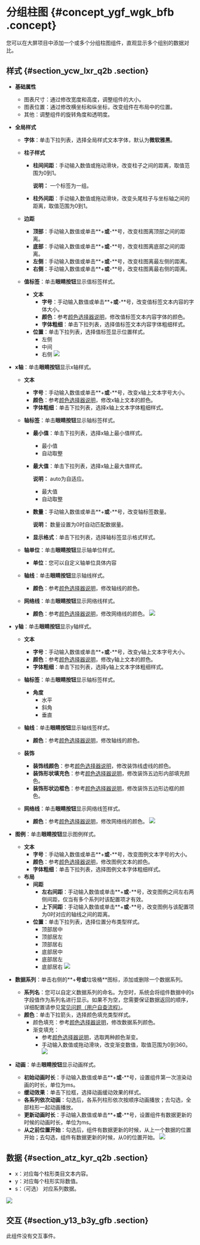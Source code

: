 # 分组柱图 {#concept_ygf_wgk_bfb .concept}

您可以在大屏项目中添加一个或多个分组柱图组件，直观显示多个组别的数据对比。

## 样式 {#section_ycw_lxr_q2b .section}

-   **基础属性**

    -   图表尺寸：通过修改宽度和高度，调整组件的大小。
    -   图表位置：通过修改横坐标和纵坐标，改变组件在布局中的位置。
    -   其他：调整组件的旋转角度和透明度。
-   **全局样式**
    -   **字体**：单击下拉列表，选择全局样式文本字体，默认为**微软雅黑**。
    -   **柱子样式**
        -   **柱间间距**：手动输入数值或拖动滑块，改变柱子之间的距离，取值范围为0到1。

            **说明：** 一个标签为一组。

        -   **柱外间距**：手动输入数值或拖动滑块，改变头尾柱子与坐标轴之间的距离，取值范围为0到1。
    -   **边距**
        -   **顶部**：手动输入数值或单击**+**或**-**号，改变柱图离顶部之间的距离。
        -   **底部**：手动输入数值或单击**+**或**-**号，改变柱图离底部之间的距离。
        -   **左侧**：手动输入数值或单击**+**或**-**号，改变柱图离最左侧的距离。
        -   **右侧**：手动输入数值或单击**+**或**-**号，改变柱图离最右侧的距离。
    -   **值标签**：单击**眼睛按钮**显示值标签样式。

        -   **文本**
            -   **字号**：手动输入数值或单击**+**或**-**号，改变值标签文本内容的字体大小。
            -   **颜色**：参考[颜色选择器说明](cn.zh-CN/用户指南/管理组件/设置组件样式/配置项说明.md#section_kdw_vj4_t2b)，修改值标签文本内容字体的颜色。
            -   **字体粗细**：单击下拉列表，选择值标签文本内容字体粗细样式。
        -   **位置**：单击下拉列表，选择值标签显示位置样式。
            -   左侧
            -   中间
            -   右侧
        ![](http://static-aliyun-doc.oss-cn-hangzhou.aliyuncs.com/assets/img/21103/154769610311672_zh-CN.png)

-   **x轴**：单击**眼睛按钮**显示x轴样式。
    -   **文本**
        -   **字号**：手动输入数值或单击**+**或**-**号，改变x轴上文本字号大小。
        -   **颜色**：参考[颜色选择器说明](cn.zh-CN/用户指南/管理组件/设置组件样式/配置项说明.md#section_kdw_vj4_t2b)，修改x轴上文本的颜色。
        -   **字体粗细**：单击下拉列表，选择x轴上文本字体粗细样式。
    -   **轴标签**：单击**眼睛按钮**显示轴标签样式。
        -   **最小值**：单击下拉列表，选择x轴上最小值样式。
            -   最小值
            -   自动取整
        -   **最大值**：单击下拉列表，选择x轴上最大值样式。

            **说明：** auto为自适应。

            -   最大值
            -   自动取整
        -   **数量**：手动输入数值或单击**+**或**-**号，改变轴标签数量。

            **说明：** 数量设置为0时自动匹配数据量。

        -   **显示格式**：单击下拉列表，选择轴标签显示格式样式。
    -   **轴单位**：单击**眼睛按钮**显示轴单位样式。
        -   **单位**：您可以自定义轴单位具体内容
    -   **轴线**：单击**眼睛按钮**显示轴线样式。
        -   **颜色**：参考[颜色选择器说明](cn.zh-CN/用户指南/管理组件/设置组件样式/配置项说明.md#section_kdw_vj4_t2b)，修改轴线的颜色。
    -   **网络线**：单击**眼睛按钮**显示网络线样式。

        -   **颜色**：参考[颜色选择器说明](cn.zh-CN/用户指南/管理组件/设置组件样式/配置项说明.md#section_kdw_vj4_t2b)，修改网络线的颜色。
        ![](http://static-aliyun-doc.oss-cn-hangzhou.aliyuncs.com/assets/img/21103/154769610311673_zh-CN.png)

-   **y轴**：单击**眼睛按钮**显示y轴样式。
    -   **文本**
        -   **字号**：手动输入数值或单击**+**或**-**号，改变y轴上文本字号大小。
        -   **颜色**：参考[颜色选择器说明](cn.zh-CN/用户指南/管理组件/设置组件样式/配置项说明.md#section_kdw_vj4_t2b)，修改y轴上文本的颜色。
        -   **字体粗细**：单击下拉列表，选择y轴上文本字体粗细样式。
    -   **轴标签**：单击**眼睛按钮**显示轴标签样式。
        -   **角度**
            -   水平
            -   斜角
            -   垂直
    -   **轴线**：单击**眼睛按钮**显示轴线签样式。
        -   **颜色**：参考[颜色选择器说明](cn.zh-CN/用户指南/管理组件/设置组件样式/配置项说明.md#section_kdw_vj4_t2b)，修改轴线的颜色。
    -   **装饰**
        -   **装饰线颜色**：参考[颜色选择器说明](cn.zh-CN/用户指南/管理组件/设置组件样式/配置项说明.md#section_kdw_vj4_t2b)，修改装饰线虚线的颜色。
        -   **装饰形状填充色**：参考[颜色选择器说明](cn.zh-CN/用户指南/管理组件/设置组件样式/配置项说明.md#section_kdw_vj4_t2b)，修改装饰五边形内部填充颜色。
        -   **装饰形状边框色**：参考[颜色选择器说明](cn.zh-CN/用户指南/管理组件/设置组件样式/配置项说明.md#section_kdw_vj4_t2b)，修改装饰五边形边框的颜色。
    -   **网络线**：单击**眼睛按钮**显示网络线签样式。

        -   **颜色**：参考[颜色选择器说明](cn.zh-CN/用户指南/管理组件/设置组件样式/配置项说明.md#section_kdw_vj4_t2b)，修改网络线的颜色。
        ![](http://static-aliyun-doc.oss-cn-hangzhou.aliyuncs.com/assets/img/21103/154769610311674_zh-CN.png)

-   **图例**：单击**眼睛按钮**显示图例样式。

    -   **文本**
        -   **字号**：手动输入数值或单击**+**或**-**号，改变图例文本字号的大小。
        -   **颜色**：参考[颜色选择器说明](cn.zh-CN/用户指南/管理组件/设置组件样式/配置项说明.md#section_kdw_vj4_t2b)，修改图例文本的颜色。
        -   **字体粗细**：单击下拉列表，选择图例文本字体粗细样式。
    -   **布局**
        -   **间距**
            -   **左右间距**：手动输入数值或单击**+**或**-**号，改变图例之间左右两侧间距，仅当有多个系列时该配置项才有效。
            -   **上下间距**：手动输入数值或单击**+**或**-**号，改变图例与该配置项为0时对应的轴线之间的距离。
        -   **位置**：单击下拉列表，选择位置分布类型样式。
            -   顶部居中
            -   顶部居左
            -   顶部居右
            -   底部居中
            -   底部居左
            -   底部居右
    ![](http://static-aliyun-doc.oss-cn-hangzhou.aliyuncs.com/assets/img/21103/154769610311675_zh-CN.png)

-   **数据系列**：单击右侧的**+**号或**垃圾桶**图标，添加或删除一个数据系列。

    -   **系列名**：您可以自定义数据系列的命名。为空时，系统会将组件数据中的s字段值作为系列名进行显示。如果不为空，您需要保证数据返回的顺序，详细配置请参见[常见问题（用户自查流程）](../cn.zh-CN/常见问题/常见问题（用户自查流程）.md#)。
    -   **颜色**：单击下拉箭头，选择颜色填充类型样式。
        -   颜色填充：参考[颜色选择器说明](cn.zh-CN/用户指南/管理组件/设置组件样式/配置项说明.md#section_kdw_vj4_t2b)，修改数据系列颜色。
        -   渐变填充：
            -   参考[颜色选择器说明](cn.zh-CN/用户指南/管理组件/设置组件样式/配置项说明.md#section_kdw_vj4_t2b)，选取两种颜色渐变。
            -   手动输入数值或拖动滑块，改变渐变数值，取值范围为0到360。
    ![](http://static-aliyun-doc.oss-cn-hangzhou.aliyuncs.com/assets/img/21103/154769610311676_zh-CN.png)

-   **动画**：单击**眼睛按钮**显示动画样式。

    -   **初始动画时长**：手动输入数值或单击**+**或**-**号，设置组件第一次渲染动画的时长，单位为ms。
    -   **缓动效果**：单击下拉框，选择动画缓动效果的样式。
    -   **各系列依次动画**：勾选后，各系列柱形依次按顺序动画播放；去勾选，全部柱形一起动画播放。
    -   **更新动画时长**：手动输入数值或单击**+**或**-**号，设置组件有数据更新的时候的动画时长，单位为ms。
    -   **从之前位置开始**：勾选后，组件有数据更新的时候，从上一个数据的位置开始；去勾选，组件有数据更新的时候，从0的位置开始。
    ![](http://static-aliyun-doc.oss-cn-hangzhou.aliyuncs.com/assets/img/21103/154769610321381_zh-CN.png)


## 数据 {#section_atz_kyr_q2b .section}

-   x：对应每个柱形类目文本内容。
-   y：对应每个柱形实际数值。
-   s：（可选） 对应系列数据。

![](http://static-aliyun-doc.oss-cn-hangzhou.aliyuncs.com/assets/img/21103/154769610311677_zh-CN.png)

## 交互 {#section_y13_b3y_gfb .section}

此组件没有交互事件。

